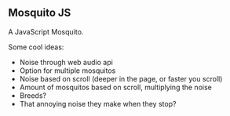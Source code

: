 ## Mosquito JS

A JavaScript Mosquito.

Some cool ideas:
- Noise through web audio api
- Option for multiple mosquitos
- Noise based on scroll (deeper in the page, or faster you scroll)
- Amount of mosquitos based on scroll, multiplying the noise
- Breeds?
- That annoying noise they make when they stop?